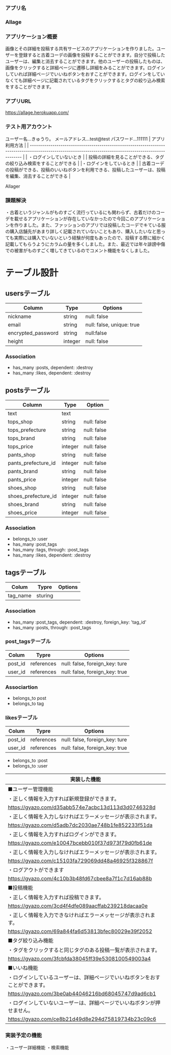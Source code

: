 ### アプリ名
### Allage
### アプリケーション概要
画像とその詳細を投稿する共有サービスのアプリケーションを作りました。ユーザーを登録すると古着コーデの画像を投稿することができます。自分で投稿したユーザーは、編集と消去することができます。他のユーザーの投稿したものは、画像をクリックすると詳細ページに遷移し詳細をみることができます。ログインしていれば詳細ページでいいねボタンをおすことができます。ログインをしていなくても詳細ページに記載されているタグをクリックするとタグの絞り込み検索をすることができます。
### アプリURL
 https://allage.herokuapp.com/
### テスト用アカウント
ユーザー名…きゅうり。
メールアドレス…test@test
パスワード…111111
| アプリ利用方法 |
| -------------------------------------------------------------------------------------------------------------------------------------------------------- |
| ・ログインしていないとき |
| 投稿の詳細を見ることができる、タグの絞り込み検索をすることができる |
|・ログインをしているとき |
| 古着コーデの投稿ができる、投稿のいいねボタンを利用できる、投稿したユーザーは、投稿を編集、消去することができる |

Allager
### 課題解決
・古着というジャンルがものすごく流行っているにも関わらず、古着だけのコーデを載せるアプリケーションが存在していなかったので今回このアプリケーションを作りました。また、ファッションのアプリでは投稿したコーデでキている服の購入店舗先があまり詳しく記載されていないこともあり、購入したいなと思っても実際には購入でいないという経験が何度もあったので、投稿する際に細かく記載してもらうようにカラムの量を多くしました。また、最近では年々誹謗中傷での被害がものすごく増してきているのでコメント機能をなくしました。
# テーブル設計

## usersテーブル
|Column                      | Type |Options                        |
|------------------------------ | -------- | ------------------------------ |
| nickname                  | string | null: false                    |
| email                        | string | null: false, unique: true |
| encrypted_password | string | null:false                     |
| height                       | integer | null: false                  |

### Association
  - has_many :posts, dependent: :destroy
  - has_many :likes, dependent: :destroy


## postsテーブル
| Column                 | Type          | Option      |
| -------------------------- | -------------  | -------------- |
| text                       | text           |                |
| tops_shop              | string       | null: false |
| tops_prefecture     | string       | null: false  |
| tops_brand             | string      | null: false  |
| tops_price               | integer    |null: false  |
| pants_shop              | string     |null: false |
| pants_prefecture_id | integer   | null: false |
| pants_brand             | string    | null: false |
| pants_price              | integer | null: false |
| shoes_shop              | string   | null: false |
| shoes_prefecture_id | integer | null: false |
| shoes_brand            | string   | null: false |
| shoes_price             | integer | null: false |



### Association
 - belongs_to :user
 - has_many :post_tags
 - has_many :tags, through: :post_tags
 -  has_many :likes, dependent: :destroy

 ## tagsテーブル
| Colum      | Typre     | Options                           |
| ------------- | ----------- | ------------------------------------ |
| tag_name| sturing  |                                          |

 ### Association
  - has_many :post_tags, dependent: :destroy, foreign_key: 'tag_id'
  -  has_many :posts, through: :post_tags
### post_tagsテーブル
| Colum | Typre | Options |
| --------- | ---------------- | ---------------------------------- |
| post_id | references | null: false, foreign_key: ture |
| user_id | references | null: false, foreign_key: true |

### Associartion
- belongs_to post
- belongs_to tag

### likesテーブル
| Colum  | Typre         | Options                              |
| ---------- | --------------- | -------------------------------------- |
| post_id | references | null: false, foreign_key: ture |
| user_id | references | null: false, foreign_key: true |

  - belongs_to :post
  -  belongs_to :user

| 実装した機能 |
| ----------------------------------------------------------------------------------- |
|■ユーザー管理機能 |
|・正しく情報を入力すれば新規登録ができます。|
| https://gyazo.com/d35abb574e7acbc13d113d3d0746328d |
|・正しく情報を入力しなければエラーメッセージが表示されます。|
| https://gyazo.com/d5adb7dc2030ae748b1fe852233f51da |
| ・正しく情報を入力すればログインができます。|
|  https://gyazo.com/e10047bcebb010f37d973f79d0fb61de  |
| ・正しく情報を入力しなければエラーメッセージが表示されます。 |
|  https://gyazo.com/c15103fa729069dd48a46925f328867f |
| ・ログアウトができます |
|  https://gyazo.com/4c10b3b48fd67cbee8a7f1c7d16ab88b |
|  ■投稿機能 |
| ・正しく情報を入力すれば投稿できます。|
|  https://gyazo.com/3cd4f4dfe089aacffab239218dacaa0e |
| ・正しく情報を入力できなければエラーメッセージが表示されます。 |
|  https://gyazo.com/69a844fa6d53813bfec80029e39f2052 |
|  ■タグ絞り込み機能 |
|  ・タグをクリックすると同じタグのある投稿一覧が表示されます。 |
|  https://gyazo.com/3fcbfda38045ff39e5308100549003a4 |
|  ■いいね機能 |
| ・ログインしているユーザーは、詳細ページでいいねボタンをおすことができます。 |
|  https://gyazo.com/3be0ab44046216bd68045747d9ad6cb1 |
| ・ログインしていないユーザーは、詳細ページでいいねボタンが押せません。 |
|  https://gyazo.com/ce8b21d49d8e294d75819734b23c09c6 |
  ### 実装予定の機能
 ・ユーザー詳細機能
 ・検索機能


